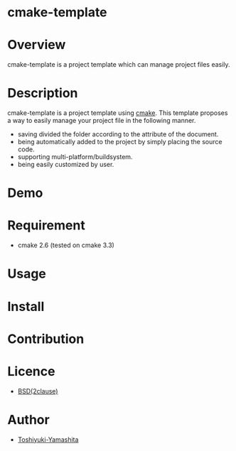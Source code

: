cmake-template
===

# Overview
cmake-template is a project template which can manage project files easily.

# Description
cmake-template is a project template using [cmake](http://cmake.org).
This template proposes a way to easily manage your project file in the following manner.
* saving divided the folder according to the attribute of the document.
* being automatically added to the project by simply placing the source code.
* supporting multi-platform/buildsystem.
* being easily customized by user.

# Demo



# Requirement
* cmake 2.6 (tested on cmake 3.3)

# Usage

# Install

# Contribution

# Licence

* [BSD(2clause)](https://github.com/Toshiyuki-Yamashita/cmake-template/blob/master/LICENSE)

# Author

* [Toshiyuki-Yamashita](https://github.com/Toshiyuki-Yamashita)
